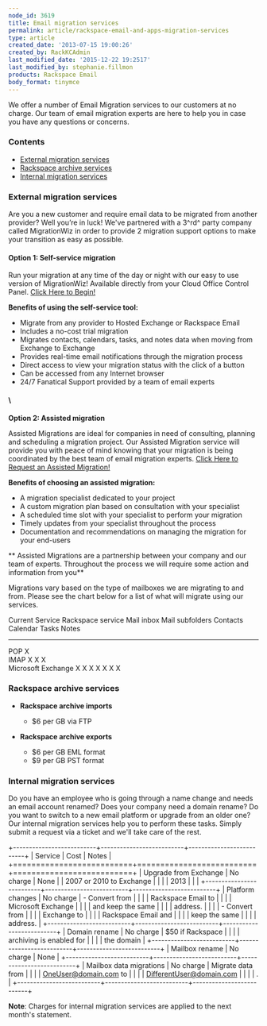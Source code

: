 ```yaml
---
node_id: 3619
title: Email migration services
permalink: article/rackspace-email-and-apps-migration-services
type: article
created_date: '2013-07-15 19:00:26'
created_by: RackKCAdmin
last_modified_date: '2015-12-22 19:2517'
last_modified_by: stephanie.fillmon
products: Rackspace Email
body_format: tinymce
---
```


We offer a number of Email Migration services to our customers at no
charge. Our team of email migration experts are here to help you in case
you have any questions or concerns.

### **Contents**

-   [External migration services](#Externalmigrations)
-   [Rackspace archive services](#Rackspacearchives)
-   [Internal migration services](#Internalmirgrations)

### **External migration services**

Are you a new customer and require email data to be migrated from
another provider? Well you&rsquo;re in luck! We've partnered with a 3^rd^
party company called MigrationWiz in order to provide 2 migration
support options to make your transition as easy as possible.

#### **Option 1: Self-service migration**

Run your migration at any time of the day or night with our easy to use
version of MigrationWiz! Available directly from your Cloud Office
Control Panel. [Click Here to
Begin!](https://cp.rackspace.com/Domains/Tools/Migrations)

**Benefits of using the self-service tool:**

-   Migrate from any provider to Hosted Exchange or Rackspace Email
-   Includes a no-cost trial migration
-   Migrates contacts, calendars, tasks, and notes data when moving from
    Exchange to Exchange
-   Provides real-time email notifications through the migration process
-   Direct access to view your migration status with the click of a
    button
-   Can be accessed from any Internet browser
-   24/7 Fanatical Support provided by a team of email experts

#### \
 **Option 2: Assisted migration**

Assisted Migrations are ideal for companies in need of consulting,
planning and scheduling a migration project. Our Assisted Migration
service will provide you with peace of mind knowing that your migration
is being coordinated by the best team of email migration experts. [Click
Here to Request an Assisted
Migration!](https://cp.rackspace.com/Domains/Tools/Migrations/Assisted)

**Benefits of choosing an assisted migration:**

-   A migration specialist dedicated to your project
-   A custom migration plan based on consultation with your specialist
-   A scheduled time slot with your specialist to perform your migration
-   Timely updates from your specialist throughout the process
-   Documentation and recommendations on managing the migration for your
    end-users

\*\* Assisted Migrations are a partnership between your company and our
team of experts. Throughout the process we will require some action and
information from you\*\*

Migrations vary based on the type of mailboxes we are migrating to and
from. Please see the chart below for a list of what will migrate using
our services.

  Current Service      Rackspace service   Mail inbox   Mail subfolders   Contacts   Calendar   Tasks   Notes
  -------------------- ------------------- ------------ ----------------- ---------- ---------- ------- -------
  POP                  X                                                                                 
  IMAP                 X                   X            X                                                
  Microsoft Exchange   X                   X            X                 X          X          X       X

 

 

### **Rackspace archive services**

-   **Rackspace archive imports**
    -   \$6 per GB via FTP

-   **Rackspace archive exports**
    -   \$6 per GB EML format
    -   \$9 per GB PST format

### **Internal migration services**

Do you have an employee who is going through a name change and needs an
email account renamed? Does your company need a domain rename? Do you
want to switch to a new email platform or upgrade from an older one? Our
internal migration services help you to perform these tasks. Simply
submit a request via a ticket and we'll take care of the rest.

+--------------------------+--------------------------+--------------------------+
| Service                  | Cost                     | Notes                    |
+==========================+==========================+==========================+
| Upgrade from Exchange    | No charge                | None                     |
| 2007 or 2010 to Exchange |                          |                          |
| 2013                     |                          |                          |
+--------------------------+--------------------------+--------------------------+
| Platform changes         | No charge                | -   Convert from         |
|                          |                          |     Rackspace Email to   |
|                          |                          |     Microsoft Exchange   |
|                          |                          |     and keep the same    |
|                          |                          |     address.             |
|                          |                          | -   Convert from         |
|                          |                          |     Exchange to          |
|                          |                          |     Rackspace Email and  |
|                          |                          |     keep the same        |
|                          |                          |     address.             |
+--------------------------+--------------------------+--------------------------+
| Domain rename            | No charge                | \$50 if Rackspace        |
|                          |                          | archiving is enabled for |
|                          |                          | the domain               |
+--------------------------+--------------------------+--------------------------+
| Mailbox rename           | No charge                | None                     |
+--------------------------+--------------------------+--------------------------+
| Mailbox data migrations  | No charge                | Migrate data from        |
|                          |                          | OneUser@domain.com to    |
|                          |                          | DifferentUser@domain.com |
|                          |                          | .                        |
+--------------------------+--------------------------+--------------------------+

**Note**: Charges for internal migration services are applied to the
next month's statement.

